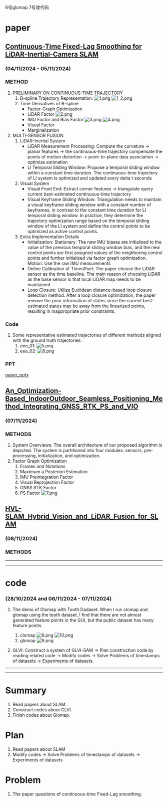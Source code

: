 
6号glomap
7号改代码
# paper 
## [Continuous-Time Fixed-Lag Smoothing for LiDAR-Inertial-Camera SLAM](https://arxiv.org/abs/2302.07456)
### (04/11/2024 - 05/11/2024)
### METHOD
1. PRELIMINARY ON CONTINUOUS-TIME TRAJECTORY
    1) B-spline Trajectory Representation:
    ![1.png](https://github.com/zhangx297/2024-Weekly-Report/blob/main/Pictures%20of%20papers/B-spline_1.jpg)
    ![1_2.png](https://github.com/zhangx297/2024-Weekly-Report/blob/main/Pictures%20of%20papers/B-spline_2.jpg)
    2) Time Derivatives of B-spline
        * Factor-Graph Optimization
        * LiDAR Factor
        ![2.png](https://github.com/zhangx297/2024-Weekly-Report/blob/main/Pictures%20of%20papers/Deruvative_B-spline_1.jpg)
        * IMU Factor and Bias Factor
        ![3.png](https://github.com/zhangx297/2024-Weekly-Report/blob/main/Pictures%20of%20papers/Deruvative_B-spline_2.jpg)
        ![4.png](https://github.com/zhangx297/2024-Weekly-Report/blob/main/Pictures%20of%20papers/Deruvative_B-spline_3.jpg)
        * Visual Factor
        * Marginalization
2. MULTI-SENSOR FUSION
    1) LiDAR-Inertial System
        * LiDAR Measurement Processing: Compute the curvature → planar features → the continuous-time trajectory compensate the points of motion distortion → point-to-plane data association → optimize estimation  
        * LI Temporal Sliding Window: Propose a temporal sliding window within a constant time duration. The continuous-time trajectory of LI system is optimized and updated every delta t seconds
    2) Visual System
        * Visual Front End: Extract corner features → triangulate query current best-estimated continuous-time trajectory
        * Visual Keyframe Sliding Window: Triangulation needs to maintain a visual keyframe sliding window with a constant number of keyframes, in contrast to the constant time duration for LI temporal sliding window. In practice, they determine the trajectory optimization range based on the temporal sliding window of the LI system and define the control points to be optimized as active control points.  
    3) Extra Implementation Details
        * Initialization: Stationary: The new IMU biases are initialized to the value of the previous temporal sliding window bias, and the new control points are first assigned values of the neighboring control points and further initialized via factor graph optimization. Motion: Use the raw IMU measurements  
        * Online Calibration of Timeoffset: The paper choose the LiDAR sensor as the time baseline. The main reason of choosing LiDAR as the base sensor is that local LiDAR map needs to be maintained
        * Loop Closure: Utilize Euclidean distance-based loop closure detection method. After a loop closure optimization, the paper remove the prior information of states since the current best-estimated states may be away from the linearized points, resulting in inappropriate prior constraints.  

### Code
1. Some representative estimated trajectories of different methods aligned with the ground truth trajectories: 
    1) eee_01:
    ![5.png](https://github.com/zhangx297/2024-Weekly-Report/blob/main/Pictures%20of%20papers/eee_01.png)
    2) eee_02:
    ![6.png](https://github.com/zhangx297/2024-Weekly-Report/blob/main/Pictures%20of%20papers/eee_02.png)
### PPT
[paper_pptx](https://github.com/zhangx297/2024-Weekly-Report/blob/main/Pictures%20of%20papers/%E8%AE%BA%E6%96%87%E6%B1%87%E6%8A%A5.pdf)

## [An_Optimization-Based_IndoorOutdoor_Seamless_Positioning_Method_Integrating_GNSS_RTK_PS_and_VIO](https://www.researchgate.net/publication/377251291_An_Optimization-Based_Indoor-Outdoor_Seamless_Positioning_Method_Integrating_GNSS_RTK_PS_and_VIO)
### (07/11/2024)
### METHODS
1. System Overviews: The overall architecture of our proposed algorithm is depicted. The system is partitioned into four modules: sensors, pre-processing, initialization, and optimization.
2. Factor Graph Optimization
    1) Frames and Notations
    2) Maximum a Posteriori Estimation
    3) IMU Preintegration Factor
    4) Visual Reprojection Factor
    5) GNSS RTK Factor
    6) PS Factor
    ![7.png](https://github.com/zhangx297/2024-Weekly-Report/blob/main/Pictures%20of%20papers/An_Optimization-Based_IndoorOutdoor_Seamless_Positioning_Method_Integrating_GNSS_RTK_PS_and_VIO_1.png)

## [HVL-SLAM_Hybrid_Vision_and_LiDAR_Fusion_for_SLAM](https://ieeexplore.ieee.org/document/10606294/)
### (08/11/2024)
### METHODS

---------------------------------------------------------------------------------------------------------------------
---------------------------------------------------------------------------------------------------------------------
# code
### (28/10/2024 and 06/11/2024 - 07/11/2024)
1. The demo of Glomap with Tooth Dadaset: When I run clomap and glomap using the tooth dataset, I find that there are not almost generated feature points in the GUI, but the public dataset has many feature points.  
    1) clomap
    ![8.png](https://github.com/zhangx297/2024-Weekly-Report/blob/main/Pictures%20of%20papers/clomap_tooth.png)
    ![10.png](https://github.com/zhangx297/2024-Weekly-Report/blob/main/Pictures%20of%20papers/clomap_tooth_2.png)
    2) glomap
    ![9.png](https://github.com/zhangx297/2024-Weekly-Report/blob/main/Pictures%20of%20papers/glomap_tooth.png)

2. GLVI: Construct a system of GLVI-SAM → Plan construction code by reading related code → Modify codes → Solve Problems of timestamps of datasets → Experiments of datasets.  

---------------------------------------------------------------------------------------------------------------------
---------------------------------------------------------------------------------------------------------------------

# Summary
1. Read papers about SLAM.
2. Construct codes about GLVI. 
3. Finish codes about Glomap.
# Plan
1. Read papers about SLAM
2. Modify codes → Solve Problems of timestamps of datasets → Experiments of datasets
# Problem
1. The paper questions of continuous-time Fixed-Lag smoothing.